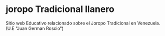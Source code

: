 # joropo Tradicional llanero
Sitio web Educativo relacionado sobre el Joropo Tradicional en Venezuela. (U.E "Juan German Roscio")
